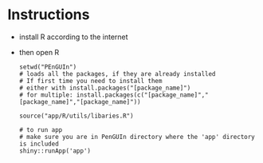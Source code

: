# Instructions
- install R according to the internet

- then open R
  ```{r}
  setwd("PEnGUIn")
  # loads all the packages, if they are already installed
  # If first time you need to install them
  # either with install.packages("[package_name]")
  # for multiple: install.packages(c("[package_name]","[package_name]","[package_name]"))

  source("app/R/utils/libaries.R")

  # to run app
  # make sure you are in PenGUIn directory where the 'app' directory is included
  shiny::runApp('app')

  ```

  
